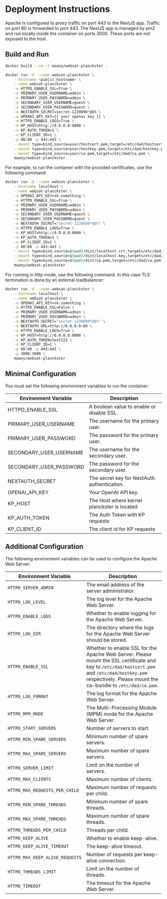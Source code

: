 # Deployment Instructions

Apache is configured to proxy traffic on port 443 to the NextJS app. Traffic on port 80 is forwarded to port 443. The NextJS app is managed by pm2 and run locally inside the container on ports 3000. These ports are not exposed to the host.


## Build and Run

```bash
docker build --rm -t maany/websat-planckster .
```

```bash
docker run -d --name websat-planckster \
    --hostname <public_hostname> \
    --name websat-planckster \
    -e HTTPD_ENABLE_SSL=True \
    -e PRIMARY_USER_USERNAME=admin \
    -e PRIMARY_USER_PASSWORD=admin \
    -e SECONDARY_USER_USERNAME=guest \
    -e SECONDARY_USER_PASSWORD=guest \
    -e NEXTAUTH_SECRET=secret-1239899*@$% \
    -e OPENAI_API_KEY={{ your openai key }} \
    -e HTTPD_ENABLE_LOGS=True \
    -e KP_HOST=http://0.0.0.0:8000 \
    -e KP_AUTH_TOKEN=1 \
    -e KP_CLIENT_ID=1 \
    -p 80:80 -p 443:443 \
    --mount type=bind,source=your/hostcert.pem,target=/etc/dad/hostcert.pem \
    --mount type=bind,source=your/hostkey.pem,target=/etc/dad/hostkey.pem \
    --mount type=bind,source=your/ca.pem,target=/etc/dad/ca.pem \
    maany/websat-planckster
```

For example, to run the container with the provided certificates, use the following command:
```bash
docker run -d --name websat-planckster \
    --hostname localhost \
    --name websat-planckster \
    -e OPENAI_API_KEY=sk-something \
    -e HTTPD_ENABLE_SSL=True \
    -e PRIMARY_USER_USERNAME=admin \
    -e PRIMARY_USER_PASSWORD=admin \
    -e SECONDARY_USER_USERNAME=guest \
    -e SECONDARY_USER_PASSWORD=guest \
    -e NEXTAUTH_SECRET="secret-1239899*@$%" \
    -e HTTPD_ENABLE_LOGS=True \
    -e KP_HOST=http://0.0.0.0:8000 \
    -e KP_AUTH_TOKEN=1 \
    -e KP_CLIENT_ID=1 \
    -p 80:80 -p 443:443 \
    --mount type=bind,source=$(pwd)/dist/localhost.crt,target=/etc/dad/hostcert.pem \
    --mount type=bind,source=$(pwd)/dist/localhost.key,target=/etc/dad/hostkey.pem \
    --mount type=bind,source=$(pwd)/dist/ca.pem,target=/etc/dad/ca.pem \
    maany/websat-planckster
```
For running in http mode, use the following command. In this case TLS termination is done by an external loadbalancer:

```bash
docker run -d --name websat-planckster \
    --hostname localhost \
    --name websat-planckster \
    -e OPENAI_API_KEY=sk-something \
    -e HTTPD_ENABLE_SSL=False \
    -e PRIMARY_USER_USERNAME=admin \
    -e PRIMARY_USER_PASSWORD=admin \
    -e NEXTAUTH_SECRET="secret-1239899*@$%" \
    -e NEXTAUTH_URL=http://0.0.0.0:80 \
    -e HTTPD_ENABLE_LOGS=True \
    -e KP_HOST=http://0.0.0.0:8000 \
    -e KP_AUTH_TOKEN=test123 \
    -e KP_CLIENT_ID=1 \
    -p 80:80 -p 443:443 \
    -p 3000:3000 \
    maany/websat-planckster
```

## Minimal Configuration
You must set the following environment variables to run the container:

| Environment Variable    | Description                                 |
| ----------------------- | ------------------------------------------- |
| HTTPD_ENABLE_SSL        | A boolean value to enable or disable SSL.   |
| PRIMARY_USER_USERNAME   | The username for the primary user.          |
| PRIMARY_USER_PASSWORD   | The password for the primary user.          |
| SECONDARY_USER_USERNAME | The username for the secondary user.        |
| SECONDARY_USER_PASSWORD | The password for the secondary user.        |
| NEXTAUTH_SECRET         | The secret key for NextAuth authentication. |
| OPENAI_API_KEY          | Your OpenAI API key.                        |
| KP_HOST                 | The Host where kernel planckster is located |
| KP_AUTH_TOKEN           | The Auth Token with KP requests             |
| KP_CLIENT_ID            | The client id for KP requests               |


## Additional Configuration
The following environment variables can be used to configure the Apache Web Server:


| Environment Variable            | Description                                                                                                                                                                                                    |
| ------------------------------- | -------------------------------------------------------------------------------------------------------------------------------------------------------------------------------------------------------------- |
| `HTTPD_SERVER_ADMIN`            | The email address of the server administrator.                                                                                                                                                                 |
| `HTTPD_LOG_LEVEL`               | The log level for the Apache Web Server.                                                                                                                                                                       |
| `HTTPD_ENABLE_LOGS`             | Whether to enable logging for the Apache Web Server.                                                                                                                                                           |
| `HTTPD_LOG_DIR`                 | The directory where the logs for the Apache Web Server should be stored.                                                                                                                                       |
| `HTTPD_ENABLE_SSL`              | Whether to enable SSL for the Apache Web Server. Please mount the SSL certificate and key to `/etc/dad/hostcert.pem` and `/etc/dad/hostkey.pem` respectively. Please mount the ca-bundle to `/etc/dad/ca.pem`. |
| `HTTPD_LOG_FORMAT`              | The log format for the Apache Web Server.                                                                                                                                                                      |
| `HTTPD_MPM_MODE`                | The Multi-Processing Module (MPM) mode for the Apache Web Server.                                                                                                                                              |
| `HTTPD_START_SERVERS`           | Number of servers to start.                                                                                                                                                                                    |
| `HTTPD_MIN_SPARE_SERVERS`       | Minimum number of spare servers.                                                                                                                                                                               |
| `HTTPD_MAX_SPARE_SERVERS`       | Maximum number of spare servers.                                                                                                                                                                               |
| `HTTPD_SERVER_LIMIT`            | Limit on the number of servers.                                                                                                                                                                                |
| `HTTPD_MAX_CLIENTS`             | Maximum number of clients.                                                                                                                                                                                     |
| `HTTPD_MAX_REQUESTS_PER_CHILD`  | Maximum number of requests per child.                                                                                                                                                                          |
| `HTTPD_MIN_SPARE_THREADS`       | Minimum number of spare threads.                                                                                                                                                                               |
| `HTTPD_MAX_SPARE_THREADS`       | Maximum number of spare threads.                                                                                                                                                                               |
| `HTTPD_THREADS_PER_CHILD`       | Threads per child.                                                                                                                                                                                             |
| `HTTPD_KEEP_ALIVE`              | Whether to enable keep-alive.                                                                                                                                                                                  |
| `HTTPD_KEEP_ALIVE_TIMEOUT`      | The keep-alive timeout.                                                                                                                                                                                        |
| `HTTPD_MAX_KEEP_ALIVE_REQUESTS` | Number of requests per keep-alive connection.                                                                                                                                                                  |
| `HTTPD_THREADS_LIMIT`           | Limit on the number of threads.                                                                                                                                                                                |
| `HTTPD_TIMEOUT`                 | The timeout for the Apache Web Server.                                                                                                                                                                         |

